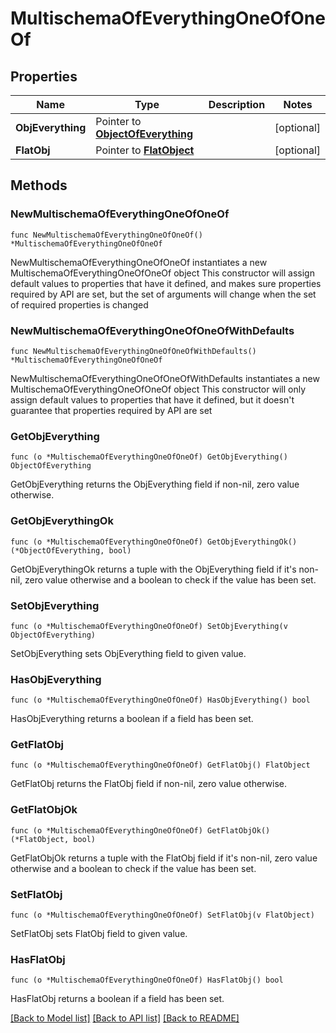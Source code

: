 # MultischemaOfEverythingOneOfOneOf

## Properties

Name | Type | Description | Notes
------------ | ------------- | ------------- | -------------
**ObjEverything** | Pointer to [**ObjectOfEverything**](ObjectOfEverything.md) |  | [optional] 
**FlatObj** | Pointer to [**FlatObject**](FlatObject.md) |  | [optional] 

## Methods

### NewMultischemaOfEverythingOneOfOneOf

`func NewMultischemaOfEverythingOneOfOneOf() *MultischemaOfEverythingOneOfOneOf`

NewMultischemaOfEverythingOneOfOneOf instantiates a new MultischemaOfEverythingOneOfOneOf object
This constructor will assign default values to properties that have it defined,
and makes sure properties required by API are set, but the set of arguments
will change when the set of required properties is changed

### NewMultischemaOfEverythingOneOfOneOfWithDefaults

`func NewMultischemaOfEverythingOneOfOneOfWithDefaults() *MultischemaOfEverythingOneOfOneOf`

NewMultischemaOfEverythingOneOfOneOfWithDefaults instantiates a new MultischemaOfEverythingOneOfOneOf object
This constructor will only assign default values to properties that have it defined,
but it doesn't guarantee that properties required by API are set

### GetObjEverything

`func (o *MultischemaOfEverythingOneOfOneOf) GetObjEverything() ObjectOfEverything`

GetObjEverything returns the ObjEverything field if non-nil, zero value otherwise.

### GetObjEverythingOk

`func (o *MultischemaOfEverythingOneOfOneOf) GetObjEverythingOk() (*ObjectOfEverything, bool)`

GetObjEverythingOk returns a tuple with the ObjEverything field if it's non-nil, zero value otherwise
and a boolean to check if the value has been set.

### SetObjEverything

`func (o *MultischemaOfEverythingOneOfOneOf) SetObjEverything(v ObjectOfEverything)`

SetObjEverything sets ObjEverything field to given value.

### HasObjEverything

`func (o *MultischemaOfEverythingOneOfOneOf) HasObjEverything() bool`

HasObjEverything returns a boolean if a field has been set.

### GetFlatObj

`func (o *MultischemaOfEverythingOneOfOneOf) GetFlatObj() FlatObject`

GetFlatObj returns the FlatObj field if non-nil, zero value otherwise.

### GetFlatObjOk

`func (o *MultischemaOfEverythingOneOfOneOf) GetFlatObjOk() (*FlatObject, bool)`

GetFlatObjOk returns a tuple with the FlatObj field if it's non-nil, zero value otherwise
and a boolean to check if the value has been set.

### SetFlatObj

`func (o *MultischemaOfEverythingOneOfOneOf) SetFlatObj(v FlatObject)`

SetFlatObj sets FlatObj field to given value.

### HasFlatObj

`func (o *MultischemaOfEverythingOneOfOneOf) HasFlatObj() bool`

HasFlatObj returns a boolean if a field has been set.


[[Back to Model list]](../README.md#documentation-for-models) [[Back to API list]](../README.md#documentation-for-api-endpoints) [[Back to README]](../README.md)


